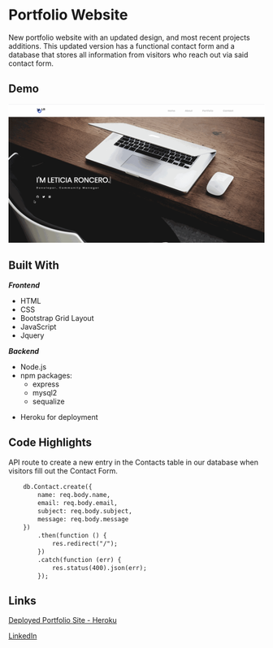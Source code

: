 # Portfolio Website
New portfolio website with an updated design, and most recent projects additions. This updated version has a functional contact form and a database that stores all information from visitors who reach out via said contact form.

## Demo

![Portfolio Demo](public/assets/img/portfolio-website.gif)


## Built With

***Frontend***
* HTML
* CSS
* Bootstrap Grid Layout
* JavaScript
* Jquery

***Backend***
* Node.js
* npm packages:
    * express
    * mysql2
    * sequalize 
- Heroku for deployment

## Code Highlights

API route to create a new entry in the Contacts table in our database when visitors fill out the Contact Form.

```router.post("/", function (req, res) {
    db.Contact.create({
        name: req.body.name,
        email: req.body.email,
        subject: req.body.subject,
        message: req.body.message
    })
        .then(function () {
            res.redirect("/");
        })
        .catch(function (err) {
            res.status(400).json(err);
        }); 
```

## Links
[Deployed Portfolio Site - Heroku](https://obscure-journey-83186.herokuapp.com/)

[LinkedIn](https://www.linkedin.com/in/leticiaroncero/)